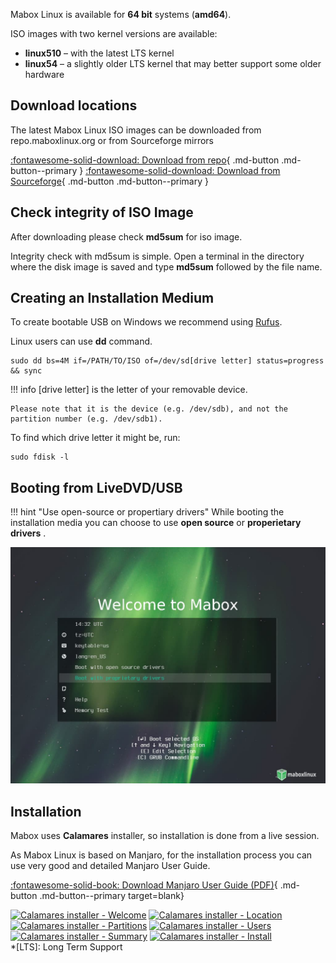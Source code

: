 
Mabox Linux is available for **64 bit** systems (**amd64**).

ISO images with two kernel versions are available:

- **linux510** – with the latest LTS kernel
- **linux54** – a slightly older LTS kernel that may better support some older hardware

## Download locations
The latest Mabox Linux ISO images can be downloaded from repo.maboxlinux.org or from Sourceforge mirrors

[:fontawesome-solid-download: Download from repo](https://repo.maboxlinux.org/iso/){ .md-button .md-button--primary }
[:fontawesome-solid-download: Download from Sourceforge](https://sourceforge.net/projects/mabox-linux/files/){ .md-button .md-button--primary }

## Check integrity of ISO Image 


After downloading please check **md5sum** for iso image.

Integrity check with md5sum is simple. Open a terminal in the directory where the disk image is saved and type **md5sum** followed by the file name.



## Creating an Installation Medium

To create bootable USB on Windows we recommend using [Rufus](https://rufus.ie).

Linux users can use **dd** command.

```
sudo dd bs=4M if=/PATH/TO/ISO of=/dev/sd[drive letter] status=progress && sync
```
!!! info
    [drive letter] is the letter of your removable device.

    Please note that it is the device (e.g. /dev/sdb), and not the partition number (e.g. /dev/sdb1).

To find which drive letter it might be, run:
```
sudo fdisk -l
```
## Booting from LiveDVD/USB



!!! hint "Use open-source or propertiary drivers"
    While booting the installation media you can choose to use **open source** or **properietary drivers** .

![Live session boot screen](../img/Mabox_boot_live.jpg "Live session boot screen")

## Installation
Mabox uses **Calamares** installer, so installation is done from a live session.

As Mabox Linux is based on Manjaro, for the installation process you can use very good and detailed Manjaro User Guide.

[:fontawesome-solid-book: Download Manjaro User Guide (PDF)](https://osdn.net/projects/manjaro/storage/){ .md-button .md-button--primary target=blank}

<div class="gal">
    <a href="../../img/calamares2.jpg" title="Calamares installer - Welcome"><img src="../../img/calamares2.jpg" alt="Calamares installer - Welcome" /></a>
    <a href="../../img/calamares3.jpg" title="Calamares installer - Location"><img src="../../img/calamares3.jpg" alt="Calamares installer - Location" /></a>
    <a href="../../img/calamares4.jpg" title="Calamares installer - Partitions"><img src="../../img/calamares4.jpg" alt="Calamares installer - Partitions" /></a>
    <a href="../../img/calamares5.jpg" title="Calamares installer - Users"><img src="../../img/calamares5.jpg" alt="Calamares installer - Users" /></a>
    <a href="../../img/calamares6.jpg" title="Calamares installer - Summary"><img src="../../img/calamares6.jpg" alt="Calamares installer - Summary" /></a>
    <a href="../../img/calamares7.jpg" title="Calamares installer - Install"><img src="../../img/calamares7.jpg" alt="Calamares installer - Install" /></a>
</div>
*[LTS]: Long Term Support
